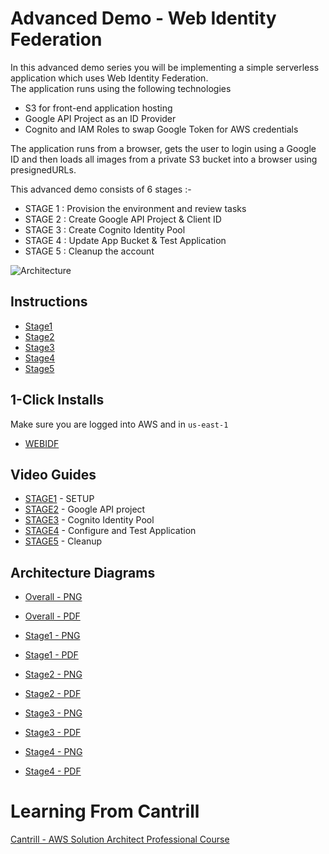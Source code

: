 # Advanced Demo - Web Identity Federation

In this advanced demo series you will be implementing a simple serverless application which uses Web Identity Federation.  
The application runs using the following technologies

- S3 for front-end application hosting
- Google API Project as an ID Provider
- Cognito and IAM Roles to swap Google Token for AWS credentials

The application runs from a browser, gets the user to login using a Google ID and then loads all images from a private S3 bucket into a browser using presignedURLs.

This advanced demo consists of 6 stages :-

- STAGE 1 : Provision the environment and review tasks 
- STAGE 2 : Create Google API Project & Client ID
- STAGE 3 : Create Cognito Identity Pool
- STAGE 4 : Update App Bucket & Test Application
- STAGE 5 : Cleanup the account

![Architecture](https://github.com/acantril/learn-cantrill-io-labs/raw/master/aws-cognito-web-identity-federation/ArchitectureEvolution.png)

## Instructions

- [Stage1](https://github.com/yyhao0422/Implementing-a-simple-WEBIDF-App/blob/master/Stage1.md)
- [Stage2](https://github.com/yyhao0422/Implementing-a-simple-WEBIDF-App/blob/master/Stage2.md)
- [Stage3](https://github.com/yyhao0422/Implementing-a-simple-WEBIDF-App/blob/master/stage3.md)
- [Stage4](https://github.com/yyhao0422/Implementing-a-simple-WEBIDF-App/blob/master/Stage4.md)
- [Stage5](https://github.com/yyhao0422/Implementing-a-simple-WEBIDF-App/blob/master/stage5.md)



## 1-Click Installs
Make sure you are logged into AWS and in `us-east-1`  

- [WEBIDF](https://console.aws.amazon.com/cloudformation/home?region=us-east-1#/stacks/quickcreate?templateURL=https://learn-cantrill-labs.s3.amazonaws.com/aws-cognito-web-identity-federation/WEBIDF.yaml&stackName=WEBIDF)

## Video Guides

- [STAGE1](https://youtu.be/DyiJZz07g_E) - SETUP
- [STAGE2](https://youtu.be/wWQ8lgqa4fo) - Google API project
- [STAGE3](https://youtu.be/MXkqOgXkwRQ) - Cognito Identity Pool
- [STAGE4](https://youtu.be/YkDImYUcY3U) - Configure and Test Application
- [STAGE5](https://youtu.be/aJALTW-F24g) - Cleanup

## Architecture Diagrams

- [Overall - PNG](https://github.com/yyhao0422/Implementing-a-simple-WEBIDF-App/blob/master/images/ArchitectureEvolution.png)
- [Overall - PDF](https://github.com/yyhao0422/Implementing-a-simple-WEBIDF-App/blob/master/images/ArchitectureEvolution.pdf)

- [Stage1 - PNG](https://github.com/yyhao0422/Implementing-a-simple-WEBIDF-App/blob/master/images/ARCHITECTURE-STAGE1.png)
- [Stage1 - PDF](https://github.com/yyhao0422/Implementing-a-simple-WEBIDF-App/blob/master/images/ARCHITECTURE-STAGE1.pdf)
- [Stage2 - PNG](https://github.com/yyhao0422/Implementing-a-simple-WEBIDF-App/blob/master/images/ARCHITECTURE-STAGE2.png)
- [Stage2 - PDF](https://github.com/yyhao0422/Implementing-a-simple-WEBIDF-App/blob/master/images/ARCHITECTURE-STAGE2.pdf)
- [Stage3 - PNG](https://github.com/yyhao0422/Implementing-a-simple-WEBIDF-App/blob/master/images/ARCHITECTURE-STAGE3.png)
- [Stage3 - PDF](https://github.com/yyhao0422/Implementing-a-simple-WEBIDF-App/blob/master/images/ARCHITECTURE-STAGE3.pdf)
- [Stage4 - PNG](https://github.com/yyhao0422/Implementing-a-simple-WEBIDF-App/blob/master/images/ARCHITECTURE-STAGE4.png)
- [Stage4 - PDF](https://github.com/yyhao0422/Implementing-a-simple-WEBIDF-App/blob/master/images/ARCHITECTURE-STAGE4.pdf)

# Learning From Cantrill 

[Cantrill - AWS Solution Architect Professional Course](https://learn.cantrill.io/courses/enrolled/895720)


